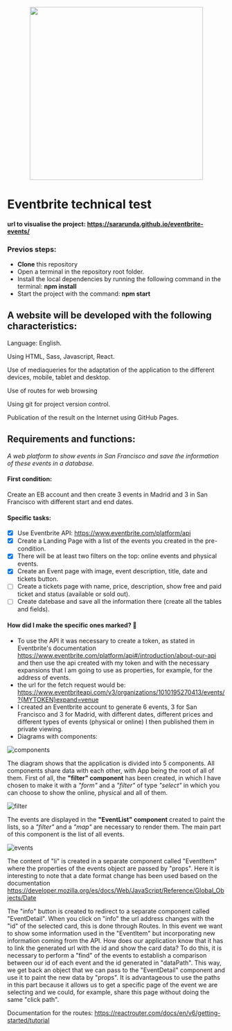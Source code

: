 <p align="center">
<img width="400px" src="https://user-images.githubusercontent.com/64798006/173778984-1d0092dc-f8af-4e9f-bd8d-5e34fbd7334d.png" />
  </p>


# Eventbrite technical test
#### url to visualise the project: https://sararunda.github.io/eventbrite-events/ 
### Previos steps:
- **Clone** this repository
- Open a terminal in the repository root folder.
- Install the local dependencies by running the following command in the terminal:
**npm install**
- Start the project with the command:
**npm start**
## A website will be developed with the following characteristics:
Language: English.

Using HTML, Sass, Javascript, React.

Use of mediaqueries for the adaptation of the application to the different devices, mobile, tablet and desktop.

Use of routes for web browsing

Using git for project version control. 

Publication of the result on the Internet using GitHub Pages.
## Requirements and functions:
_A web platform to show events in San Francisco and save the information of these events in a database._
#### First condition:
Create an EB account and then create 3 events in Madrid and 3 in San Francisco with different start and end dates.
#### Specific tasks:
- [x]  Use Eventbrite API: https://www.eventbrite.com/platform/api
- [x]  Create a Landing Page with a list of the events you created in the pre-condition.
- [x]  There will be at least two filters on the top: online events and physical events.
- [x]  Create an Event page with image, event description, title, date and tickets button.
- [ ]  Create a tickets page with name, price, description, show free and paid ticket and status (available or sold out).
- [ ]  Create datebase and save all the information there (create all the tables and fields).
#### How did I make the specific ones marked? 🚀
- To use the API it was necessary to create a token, as stated in Eventbrite's documentation https://www.eventbrite.com/platform/api#/introduction/about-our-api and then use the api created with my token and with the necessary expansions that I am going to use as properties, for example, for the address of events.
- the url for the fetch request would be: https://www.eventbriteapi.com/v3/organizations/1010195270413/events/?{MYTOKEN}expand=venue 
- I created an Eventbrite account to generate 6 events, 3 for San Francisco and 3 for Madrid, with different dates, different prices and different types of events (physical or online) I then published them in private viewing.
- Diagrams with components:

![components](https://user-images.githubusercontent.com/64798006/173798064-ff094b00-3e0e-4dfd-8f2d-5ae70bbe9448.PNG)


The diagram shows that the application is divided into 5 components. All components share data with each other, with App being the root of all of them. First of all, the **"filter" component** has been created, in which I have chosen to make it with a _"form"_ and a _"filter"_ of type _"select"_ in which you can choose to show the online, physical and all of them.

![filter](https://user-images.githubusercontent.com/64798006/173808334-f5865ddc-52f2-4b4a-a05b-1b5b5dbe5c5d.PNG)

The events are displayed in the **"EventList" component** created to paint the lists, so a _"filter"_ and a _"map"_ are necessary to render them. The main part of this component is the list of all events.

![events](https://user-images.githubusercontent.com/64798006/173808947-09e0e0cf-bdd0-4e26-971f-34bc5cb40b59.PNG)


The content of "li" is created in a separate component called "EventItem" where the properties of the events object are passed by "props". Here it is interesting to note that a date format change has been used based on the documentation https://developer.mozilla.org/es/docs/Web/JavaScript/Reference/Global_Objects/Date

The "info" button is created to redirect to a separate component called "EventDetail". When you click on "info" the url address changes with the "id" of the selected card, this is done through Routes. In this event we want to show some information used in the "EventItem" but incorporating new information coming from the API. How does our application know that it has to link the generated url with the id and show the card data?
To do this, it is necessary to perform a "find" of the events to establish a comparison between our id of each event and the id generated in "dataPath". This way, we get back an object that we can pass to the "EventDetail" component and use it to paint the new data by "props".
It is advantageous to use the paths in this part because it allows us to get a specific page of the event we are selecting and we could, for example, share this page without doing the same "click path".


Documentation for the routes: https://reactrouter.com/docs/en/v6/getting-started/tutorial 





